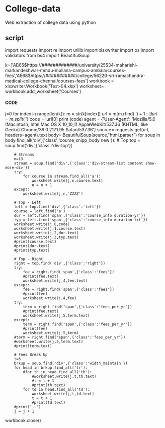 # College-data
Web extraction of college data using python

## script ##

import requests
import re
import urllib
import xlsxwriter
import os
import validators
from bs4 import BeautifulSoup

k=['AB65$https://#############/university/25534-maharishi-markandeshwar-mmdu-mullana-campus-ambala/courses-fees','AE68$https://###########/college/56220-sri-ramachandra-medical-college-chennai/courses-fees']
workbook = xlsxwriter.Workbook('Test-04.xlsx')
worksheet= workbook.add_worksheet('Courses')

#### CODE ####
j=0
for index in range(len(k)):
    m = str(k[index])
    url = m[m.rfind('$')+1:]
    lurl = m.split('$')
    code = lurl[0]
    print (code)
    agent = {'User-Agent': 'Mozilla/5.0 (Macintosh; Intel Mac OS X 10_10_1) AppleWebKit/537.36 (KHTML, like Gecko) Chrome/39.0.2171.95 Safari/537.36'}
    source= requests.get(url, headers=agent).text
    body= BeautifulSoup(source,"html.parser")
    for soup in body.find_all('div',{'class':'course_snipp_body new'}):
        # Top
        top = soup.find('div',{'class':'div-top'})
        
        # Streams
        n=13
        stream = soup.find('div',{'class':'div-stream-list content show-more-div'})
        try:
            for course in stream.find_all('a'):
                worksheet.write(j,n,course.text)
                n = n + 1
        except:
            worksheet.write(j,n,'ZZZZ')

        # Top - Left
        left = top.find('div',{'class':'left'})
        course = left.find('a')
        dur = left.find('span',{'class':'course_info duration-yr'})
        typ = left.find('span',{'class':'course_info duration-txt'})
        worksheet.write(j,0,code)
        worksheet.write(j,1,course.text)
        worksheet.write(j,2,dur.text)
        worksheet.write(j,3,typ.text)
        #print(course.text)
        #print(dur.text)
        #print(typ.text)

        # Top - Right
        right = top.find('div',{'class':'right'})
        try:
            fee = right.find('span',{'class':'fees'})
            #print(fee.text)
            worksheet.write(j,4,fee.text)
        except:
            fee = right.find('span',{'class':'fees'})
            #print(fee)
            worksheet.write(j,4,fee)
        try:
            term = right.find('span',{'class':'fees_per_yr'})
            #print(fee.text)
            worksheet.write(j,5,term.text)
        except:
            term = right.find('span',{'class':'fees_per_yr'})
            #print(fee)
            worksheet.write(j,5,term)
        #term = right.find('span',{'class':'fees_per_yr'})
        #worksheet.write(j,5,term.text)
        #print(term.text)

        # Fees Break Up
        t=6
        brkup = soup.find('div',{'class':'width_maintain'})
        for head in brkup.find_all('tr'):
            #for th in head.find_all('th'):
                #worksheet.write(j,t,th.text)
                #t = t + 1
                #print(th.text)
            for td in head.find_all('td'):
                worksheet.write(j,t,td.text)
                t = t + 1
                #print(td.text)
        #print('--')
        j = j + 1
workbook.close()
